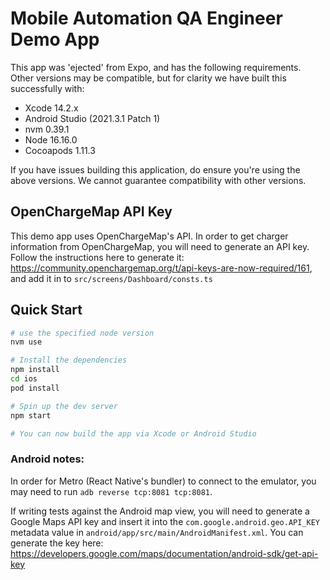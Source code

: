 # Mobile Automation QA Engineer Demo App

This app was 'ejected' from Expo, and has the following requirements. Other versions may be compatible, but for clarity we have built this successfully with:

- Xcode 14.2.x
- Android Studio (2021.3.1 Patch 1)
- nvm 0.39.1
- Node 16.16.0
- Cocoapods 1.11.3

If you have issues building this application, do ensure you're using the above versions. We cannot guarantee compatibility with other versions.

## OpenChargeMap API Key

This demo app uses OpenChargeMap's API. In order to get charger information from OpenChargeMap, you will need to generate an API key. Follow the instructions here to generate it: https://community.openchargemap.org/t/api-keys-are-now-required/161, and add it in to `src/screens/Dashboard/consts.ts`

## Quick Start

```sh
# use the specified node version
nvm use

# Install the dependencies
npm install
cd ios
pod install

# Spin up the dev server
npm start

# You can now build the app via Xcode or Android Studio
```

### Android notes:

In order for Metro (React Native's bundler) to connect to the emulator, you may need to run `adb reverse tcp:8081 tcp:8081`.

If writing tests against the Android map view, you will need to generate a Google Maps API key and insert it into the `com.google.android.geo.API_KEY` metadata value in `android/app/src/main/AndroidManifest.xml`. You can generate the key here: https://developers.google.com/maps/documentation/android-sdk/get-api-key